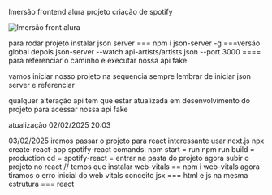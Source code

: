 Imersão frontend alura projeto criação de spotify

![Imersão front alura](https://github.com/user-attachments/assets/60f5922a-deeb-4f16-9c50-cce9f8d243e7)

para rodar projeto instalar json server === npm i json-server -g ===versão global
depois json-server --watch api-artists/artists.json --port 3000 ==== para referenciar o caminho e executar nossa api fake

vamos iniciar nosso projeto na sequencia sempre lembrar de iniciar json server e referenciar

qualquer alteração api tem que estar atualizada em desenvolvimento do projeto para acessar nossa api fake

atualização 02/02/2025 20:03

03/02/2025 iremos passar o projeto para react interessante usar next.js
npx create-react-app spotify-react
comands:
npm start = run
npm run build = production
cd = spotify-react = entrar na pasta do projeto
agora subir o projeto no react // temos que instalar web-vitals == npm i web-vitals
agora tiramos o erro inicial do web vitals
conceito jsx === html e js na mesma estrutura === react
